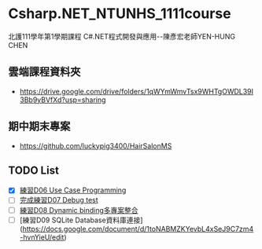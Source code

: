 # Csharp.NET_NTUNHS_1111course
 北護111學年第1學期課程 C#.NET程式開發與應用--陳彥宏老師YEN-HUNG CHEN

## 雲端課程資料夾
+ https://drive.google.com/drive/folders/1qWYmWmvTsx9WHTgOWDL39I3Bb9yBVfXd?usp=sharing

## 期中期末專案
+ https://github.com/luckypig3400/HairSalonMS

## TODO List
- [x] [練習D06 Use Case Programming](https://docs.google.com/document/d/19o73u9bmRHPIwN2LzOiwYAHotBxe1oP7/edit)
- [ ] [完成練習D07 Debug test](https://docs.google.com/document/d/1yIGVT1sJqje5LTYKXpB901A6fKwUvOyR/edit#heading=h.41mghml)
- [ ] [練習D08 Dynamic binding多專案整合](https://docs.google.com/document/d/1EQJJYe9WS29ShZBpWnAUtVL3tc7_fD5e/edit)
- [ ] [練習D09 SQLite Database資料庫連接] (https://docs.google.com/document/d/1toNABMZKYevbL4xSeJ9C7zm4-hvnYieU/edit)